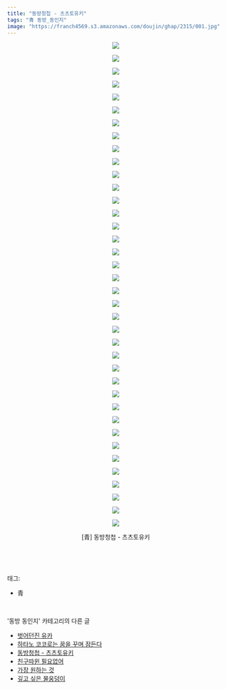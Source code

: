 ```yaml
---
title: "동방청첩 - 츠츠토유키"
tags: "青 동방_동인지"
image: "https://franch4569.s3.amazonaws.com/doujin/ghap/2315/001.jpg"
---
```

<div class="article">
<p style="text-align: center; clear: none; float: none;"><img src="{{ site.imgserver2 }}/ghap/2315/001.jpg"/></p>
<p style="text-align: center; clear: none; float: none;"><img src="{{ site.imgserver2 }}/ghap/2315/002.jpg"/></p>
<p style="text-align: center; clear: none; float: none;"><img src="{{ site.imgserver2 }}/ghap/2315/003.jpg"/></p>
<p style="text-align: center; clear: none; float: none;"><img src="{{ site.imgserver2 }}/ghap/2315/004.jpg"/></p>
<p style="text-align: center; clear: none; float: none;"><img src="{{ site.imgserver2 }}/ghap/2315/005.jpg"/></p>
<p style="text-align: center; clear: none; float: none;"><img src="{{ site.imgserver2 }}/ghap/2315/006.jpg"/></p>
<p style="text-align: center; clear: none; float: none;"><img src="{{ site.imgserver2 }}/ghap/2315/007.jpg"/></p>
<p style="text-align: center; clear: none; float: none;"><img src="{{ site.imgserver2 }}/ghap/2315/008.jpg"/></p>
<p style="text-align: center; clear: none; float: none;"><img src="{{ site.imgserver2 }}/ghap/2315/009.jpg"/></p>
<p style="text-align: center; clear: none; float: none;"><img src="{{ site.imgserver2 }}/ghap/2315/010.jpg"/></p>
<p style="text-align: center; clear: none; float: none;"><img src="{{ site.imgserver2 }}/ghap/2315/011.jpg"/></p>
<p style="text-align: center; clear: none; float: none;"><img src="{{ site.imgserver2 }}/ghap/2315/012.jpg"/></p>
<p style="text-align: center; clear: none; float: none;"><img src="{{ site.imgserver2 }}/ghap/2315/013.jpg"/></p>
<p style="text-align: center; clear: none; float: none;"><img src="{{ site.imgserver2 }}/ghap/2315/014.jpg"/></p>
<p style="text-align: center; clear: none; float: none;"><img src="{{ site.imgserver2 }}/ghap/2315/015.jpg"/></p>
<p style="text-align: center; clear: none; float: none;"><img src="{{ site.imgserver2 }}/ghap/2315/016.jpg"/></p>
<p style="text-align: center; clear: none; float: none;"><img src="{{ site.imgserver2 }}/ghap/2315/017.jpg"/></p>
<p style="text-align: center; clear: none; float: none;"><img src="{{ site.imgserver2 }}/ghap/2315/018.jpg"/></p>
<p style="text-align: center; clear: none; float: none;"><img src="{{ site.imgserver2 }}/ghap/2315/019.jpg"/></p>
<p style="text-align: center; clear: none; float: none;"><img src="{{ site.imgserver2 }}/ghap/2315/020.jpg"/></p>
<p style="text-align: center; clear: none; float: none;"><img src="{{ site.imgserver2 }}/ghap/2315/021.jpg"/></p>
<p style="text-align: center; clear: none; float: none;"><img src="{{ site.imgserver2 }}/ghap/2315/022.jpg"/></p>
<p style="text-align: center; clear: none; float: none;"><img src="{{ site.imgserver2 }}/ghap/2315/023.jpg"/></p>
<p style="text-align: center; clear: none; float: none;"><img src="{{ site.imgserver2 }}/ghap/2315/024.jpg"/></p>
<p style="text-align: center; clear: none; float: none;"><img src="{{ site.imgserver2 }}/ghap/2315/025.jpg"/></p>
<p style="text-align: center; clear: none; float: none;"><img src="{{ site.imgserver2 }}/ghap/2315/026.jpg"/></p>
<p style="text-align: center; clear: none; float: none;"><img src="{{ site.imgserver2 }}/ghap/2315/027.jpg"/></p>
<p style="text-align: center; clear: none; float: none;"><img src="{{ site.imgserver2 }}/ghap/2315/028.jpg"/></p>
<p style="text-align: center; clear: none; float: none;"><img src="{{ site.imgserver2 }}/ghap/2315/029.jpg"/></p>
<p style="text-align: center; clear: none; float: none;"><img src="{{ site.imgserver2 }}/ghap/2315/030.jpg"/></p>
<p style="text-align: center; clear: none; float: none;"><img src="{{ site.imgserver2 }}/ghap/2315/031.jpg"/></p>
<p style="text-align: center; clear: none; float: none;"><img src="{{ site.imgserver2 }}/ghap/2315/032.jpg"/></p>
<p style="text-align: center; clear: none; float: none;"><img src="{{ site.imgserver2 }}/ghap/2315/033.jpg"/></p>
<p style="text-align: center; clear: none; float: none;"><img src="{{ site.imgserver2 }}/ghap/2315/034.jpg"/></p>
<p style="text-align: center; clear: none; float: none;"><img src="{{ site.imgserver2 }}/ghap/2315/035.jpg"/></p>
<p style="text-align: center; clear: none; float: none;"><img src="{{ site.imgserver2 }}/ghap/2315/036.jpg"/></p>
<p style="text-align: center; clear: none; float: none;"><img src="{{ site.imgserver2 }}/ghap/2315/037.jpg"/></p>
<p style="text-align: center; clear: none; float: none;"><img src="{{ site.imgserver2 }}/ghap/2315/038.jpg"/></p>
<p style="text-align: center; clear: none; float: none;">[青] 동방청첩 - 츠츠토유키</p>
<p><br/></p>
</div><br/>
<div class="tagTrail">
<p>태그: </p>
<ul>
<li>青</li>
</ul>
</div><br/>
<div class="another">
<p>'동방 동인지' 카테고리의 다른 글</p>
<ul>
<li><a href="/ghap_2320">벗어던진 유카</a></li>
<li><a href="/ghap_2317">하타노 코코로는 꿈을 꾸며 잠든다</a></li>
<li><a href="/ghap_2315">동방청첩 - 츠츠토유키</a></li>
<li><a href="/ghap_2313">친구따윈 필요없어</a></li>
<li><a href="/ghap_2312">가장 원하는 것</a></li>
<li><a href="/ghap_2311">깊고 싶은 물웅덩이</a></li>
</ul>
</div><br/>
<div class="cb_module cb_fluid">
<div class="cb_wrt cb_profile">
</div><!-- commentList close -->
</div><br/>
